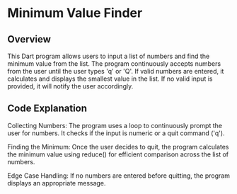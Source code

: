 # Minimum Value Finder
## Overview
This Dart program allows users to input a list of numbers and find the minimum value from the list. The program continuously accepts numbers from the user until the user types 'q' or 'Q'. If valid numbers are entered, it calculates and displays the smallest value in the list. If no valid input is provided, it will notify the user accordingly.

## Code Explanation
Collecting Numbers: The program uses a loop to continuously prompt the user for numbers. It checks if the input is numeric or a quit command ('q').

Finding the Minimum: Once the user decides to quit, the program calculates the minimum value using reduce() for efficient comparison across the list of numbers.

Edge Case Handling: If no numbers are entered before quitting, the program displays an appropriate message.
